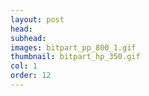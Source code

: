 ```yaml
---
layout: post
head:
subhead:
images: bitpart_pp_800_1.gif
thumbnail: bitpart_hp_350.gif
col: 1
order: 12
---
```

